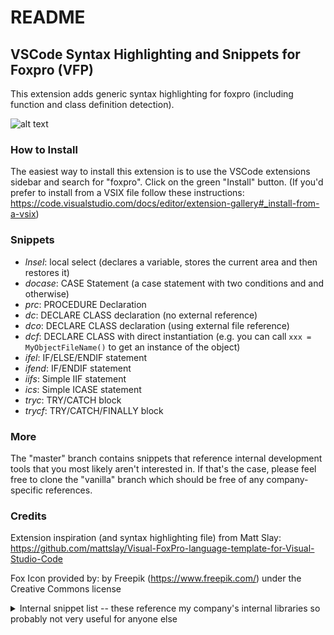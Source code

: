 # README
## VSCode Syntax Highlighting and Snippets for Foxpro (VFP)

This extension adds generic syntax highlighting for foxpro (including function and class definition detection).

![alt text](http://content.screencast.com/users/MattSlay/folders/Snagit/media/354acc1a-ff2b-4514-84d0-3c47b2d7e250/04.01.2019-14.14.png "screenshot") 

### How to Install

The easiest way to install this extension is to use the VSCode extensions sidebar and search for "foxpro". Click on the green "Install" button. (If you'd prefer to install from a VSIX file follow these instructions: https://code.visualstudio.com/docs/editor/extension-gallery#_install-from-a-vsix)

### Snippets
- *lnsel*: local select (declares a variable, stores the current area and then restores it)
- *docase*: CASE Statement (a case statement with two conditions and and otherwise)
- *prc*: PROCEDURE Declaration
- *dc*: DECLARE CLASS declaration (no external reference)
- *dco*: DECLARE CLASS declaration (using external file reference)
- *dcf*: DECLARE CLASS with direct instantiation (e.g. you can call `xxx = MyObjectFileName()` to get an instance of the object)
- *ifel*: IF/ELSE/ENDIF statement
- *ifend*: IF/ENDIF statement
- *iifs*: Simple IIF statement
- *ics*: Simple ICASE statement
- *tryc*: TRY/CATCH block
- *trycf*: TRY/CATCH/FINALLY block

### More

The "master" branch contains snippets that reference internal development tools that you most likely aren't interested in. If that's the case, please feel free to clone the "vanilla" branch which should be free of any company-specific references.

### Credits

Extension inspiration (and syntax highlighting file) from Matt Slay: https://github.com/mattslay/Visual-FoxPro-language-template-for-Visual-Studio-Code

Fox Icon provided by: by Freepik (https://www.freepik.com/) under the Creative Commons license

<details>
  <summary>Internal snippet list -- these reference my company's internal libraries so probably not very useful for anyone else</summary>
  <ul>
<li> *fs* (select), *fso* (select into object),*fin* (insert),*fup* (update),*fdel* (delete)
<li> *multi* - TEXTAREA based multiprompt declaration
<li> *mptext*,*mpname*,*mpnum*,*mpdate*,*mplist*,*mpcheck*,*mplabel*,*mprange*,*mpnote*
<li> *open* (this.Open),*dopen* (this.Dao.Open)
<li> *dw* (.Where), *dwcomplete* (.Where full)
<li> *djoin* (.Join), *dfields* (.Fields), *dset* (.Set), *dsetobj* (.SetObject)
<li> *dinval* (.IntoValue), *dinobj* (.IntoObject), *dincurs* (.IntoCursor)
  </ul>
</details>
